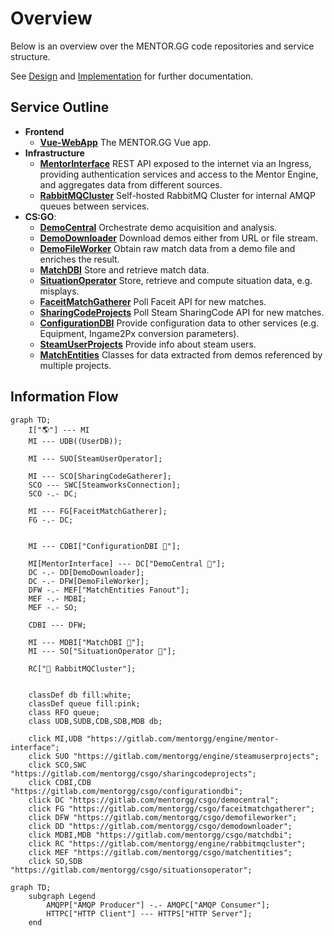 # Overview
Below is an overview over the MENTOR.GG code repositories and service structure. 

See [Design](https://gitlab.com/mentorgg/documentation/design) and [Implementation](https://gitlab.com/mentorgg/documentation/implementation) for further documentation.

## Service Outline
- **Frontend**
    - [**Vue-WebApp**](https://gitlab.com/mentorgg/Frontend/mentor-gg-WebApp)
        The MENTOR.GG Vue app.
- **Infrastructure**
    - [**MentorInterface**](https://gitlab.com/mentorgg/engine/mentor-interface)
        REST API exposed to the internet via an Ingress, providing authentication services and access to the Mentor Engine, and aggregates data from different sources.
    - [**RabbitMQCluster**](https://gitlab.com/mentorgg/engine/rabbitmqcluster)
        Self-hosted RabbitMQ Cluster for internal AMQP queues between services.
- **CS:GO**:
    - [**DemoCentral**](https://gitlab.com/mentorgg/csgo/democentral)
        Orchestrate demo acquisition and analysis.
    - [**DemoDownloader**](https://gitlab.com/mentorgg/csgo/demodownloader)
        Download demos either from URL or file stream.
    - [**DemoFileWorker**](https://gitlab.com/mentorgg/csgo/demofileworker)
        Obtain raw match data from a demo file and enriches the result.
    - [**MatchDBI**](https://gitlab.com/mentorgg/csgo/matchdbi)
        Store and retrieve match data.
    - [**SituationOperator**](https://gitlab.com/mentorgg/csgo/situationsoperator)
        Store, retrieve and compute situation data, e.g. misplays.
    - [**FaceitMatchGatherer**](https://gitlab.com/mentorgg/csgo/faceitmatchgatherer)
        Poll Faceit API for new matches.
    - [**SharingCodeProjects**](https://gitlab.com/mentorgg/csgo/sharingcodeprojects)
        Poll Steam SharingCode API for new matches.
    - [**ConfigurationDBI**](https://gitlab.com/mentorgg/csgo/configurationdbi)
        Provide configuration data to other services (e.g. Equipment, Ingame2Px conversion parameters).
    - [**SteamUserProjects**](https://gitlab.com/mentorgg/engine/steamuserprojects)
        Provide info about steam users.
    - [**MatchEntities**](https://gitlab.com/mentorgg/csgo/matchentities)
        Classes for data extracted from demos referenced by multiple projects.

## Information Flow

```mermaid
graph TD;
    I["🌎"] --- MI
    MI --- UDB((UserDB));
    
    MI --- SUO[SteamUserOperator];
    
    MI --- SCO[SharingCodeGatherer];
    SCO --- SWC[SteamworksConnection];
    SCO -.- DC;
    
    MI --- FG[FaceitMatchGatherer];
    FG -.- DC;
    
    
    MI --- CDBI["ConfigurationDBI 💾"];
    
    MI[MentorInterface] --- DC["DemoCentral 💾"];
    DC -.- DD[DemoDownloader];
    DC -.- DFW[DemoFileWorker];
    DFW -.- MEF["MatchEntities Fanout"];
    MEF -.- MDBI;
    MEF -.- SO;
    
    CDBI --- DFW;

    MI --- MDBI["MatchDBI 💾"];
    MI --- SO["SituationOperator 💾"];

    RC["🐰 RabbitMQCluster"];


    classDef db fill:white;
    classDef queue fill:pink;
    class RFO queue;
    class UDB,SUDB,CDB,SDB,MDB db;

    click MI,UDB "https://gitlab.com/mentorgg/engine/mentor-interface";
    click SUO "https://gitlab.com/mentorgg/engine/steamuserprojects";
    click SCO,SWC "https://gitlab.com/mentorgg/csgo/sharingcodeprojects";
    click CDBI,CDB "https://gitlab.com/mentorgg/csgo/configurationdbi";
    click DC "https://gitlab.com/mentorgg/csgo/democentral";
    click FG "https://gitlab.com/mentorgg/csgo/faceitmatchgatherer";
    click DFW "https://gitlab.com/mentorgg/csgo/demofileworker";
    click DD "https://gitlab.com/mentorgg/csgo/demodownloader";
    click MDBI,MDB "https://gitlab.com/mentorgg/csgo/matchdbi";
    click RC "https://gitlab.com/mentorgg/engine/rabbitmqcluster";
    click MEF "https://gitlab.com/mentorgg/csgo/matchentities";
    click SO,SDB "https://gitlab.com/mentorgg/csgo/situationsoperator";
```




```mermaid
graph TD;
    subgraph Legend
        AMQPP["AMQP Producer"] -.- AMQPC["AMQP Consumer"];
        HTTPC["HTTP Client"] --- HTTPS["HTTP Server"];
    end
```
